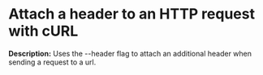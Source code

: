 # Attach a header to an HTTP request with cURL

**Description:** Uses the --header flag to attach an additional header when sending a request to a url.

